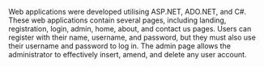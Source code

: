 Web applications were developed utilising ASP.NET, ADO.NET, and C#.
These web applications contain several pages, including landing, registration, login, admin, home, about, and contact us pages.
Users can register with their name, username, and password, but they must also use their username and password to log in.
The admin page allows the administrator to effectively insert, amend, and delete any user account.
